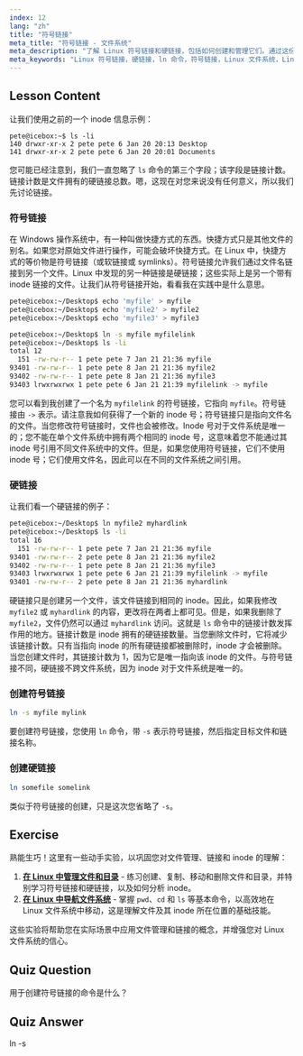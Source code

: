```yaml
---
index: 12
lang: "zh"
title: "符号链接"
meta_title: "符号链接 - 文件系统"
meta_description: "了解 Linux 符号链接和硬链接，包括如何创建和管理它们。通过这份适合初学者的指南，了解它们的区别和用例。"
meta_keywords: "Linux 符号链接，硬链接，ln 命令，符号链接，Linux 文件系统，Linux 教程，Linux 初学者"
---
```


## Lesson Content

让我们使用之前的一个 inode 信息示例：

```plaintext
pete@icebox:~$ ls -li
140 drwxr-xr-x 2 pete pete 6 Jan 20 20:13 Desktop
141 drwxr-xr-x 2 pete pete 6 Jan 20 20:01 Documents
```

您可能已经注意到，我们一直忽略了 `ls` 命令的第三个字段；该字段是链接计数。链接计数是文件拥有的硬链接总数。嗯，这现在对您来说没有任何意义，所以我们先讨论链接。

### 符号链接

在 Windows 操作系统中，有一种叫做快捷方式的东西。快捷方式只是其他文件的别名。如果您对原始文件进行操作，可能会破坏快捷方式。在 Linux 中，快捷方式的等价物是符号链接（或软链接或 symlinks）。符号链接允许我们通过文件名链接到另一个文件。Linux 中发现的另一种链接是硬链接；这些实际上是另一个带有 inode 链接的文件。让我们从符号链接开始，看看我在实践中是什么意思。

```bash
pete@icebox:~/Desktop$ echo 'myfile' > myfile
pete@icebox:~/Desktop$ echo 'myfile2' > myfile2
pete@icebox:~/Desktop$ echo 'myfile3' > myfile3

pete@icebox:~/Desktop$ ln -s myfile myfilelink
pete@icebox:~/Desktop$ ls -li
total 12
  151 -rw-rw-r-- 1 pete pete 7 Jan 21 21:36 myfile
93401 -rw-rw-r-- 1 pete pete 8 Jan 21 21:36 myfile2
93402 -rw-rw-r-- 1 pete pete 8 Jan 21 21:36 myfile3
93403 lrwxrwxrwx 1 pete pete 6 Jan 21 21:39 myfilelink -> myfile
```

您可以看到我创建了一个名为 `myfilelink` 的符号链接，它指向 `myfile`。符号链接由 `->` 表示。请注意我如何获得了一个新的 inode 号；符号链接只是指向文件名的文件。当您修改符号链接时，文件也会被修改。Inode 号对于文件系统是唯一的；您不能在单个文件系统中拥有两个相同的 inode 号，这意味着您不能通过其 inode 号引用不同文件系统中的文件。但是，如果您使用符号链接，它们不使用 inode 号；它们使用文件名，因此可以在不同的文件系统之间引用。

### 硬链接

让我们看一个硬链接的例子：

```bash
pete@icebox:~/Desktop$ ln myfile2 myhardlink
pete@icebox:~/Desktop$ ls -li
total 16
  151 -rw-rw-r-- 1 pete pete 7 Jan 21 21:36 myfile
93401 -rw-rw-r-- 2 pete pete 8 Jan 21 21:36 myfile2
93402 -rw-rw-r-- 1 pete pete 8 Jan 21 21:36 myfile3
93403 lrwxrwxrwx 1 pete pete 6 Jan 21 21:39 myfilelink -> myfile
93401 -rw-rw-r-- 2 pete pete 8 Jan 21 21:36 myhardlink
```

硬链接只是创建另一个文件，该文件链接到相同的 inode。因此，如果我修改 `myfile2` 或 `myhardlink` 的内容，更改将在两者上都可见。但是，如果我删除了 `myfile2`，文件仍然可以通过 `myhardlink` 访问。这就是 `ls` 命令中的链接计数发挥作用的地方。链接计数是 inode 拥有的硬链接数量。当您删除文件时，它将减少该链接计数。只有当指向 inode 的所有硬链接都被删除时，inode 才会被删除。当您创建文件时，其链接计数为 1，因为它是唯一指向该 inode 的文件。与符号链接不同，硬链接不跨文件系统，因为 inode 对于文件系统是唯一的。

### 创建符号链接

```bash
ln -s myfile mylink
```

要创建符号链接，您使用 `ln` 命令，带 `-s` 表示符号链接，然后指定目标文件和链接名称。

### 创建硬链接

```bash
ln somefile somelink
```

类似于符号链接的创建，只是这次您省略了 `-s`。

## Exercise

熟能生巧！这里有一些动手实验，以巩固您对文件管理、链接和 inode 的理解：

1. **[在 Linux 中管理文件和目录](https://labex.io/zh/labs/comptia-manage-files-and-directories-in-linux-590835)** - 练习创建、复制、移动和删除文件和目录，并特别学习符号链接和硬链接，以及如何分析 inode。
2. **[在 Linux 中导航文件系统](https://labex.io/zh/labs/comptia-navigate-the-filesystem-in-linux-590971)** - 掌握 `pwd`、`cd` 和 `ls` 等基本命令，以高效地在 Linux 文件系统中移动，这是理解文件及其 inode 所在位置的基础技能。

这些实验将帮助您在实际场景中应用文件管理和链接的概念，并增强您对 Linux 文件系统的信心。

## Quiz Question

用于创建符号链接的命令是什么？

## Quiz Answer

ln -s
